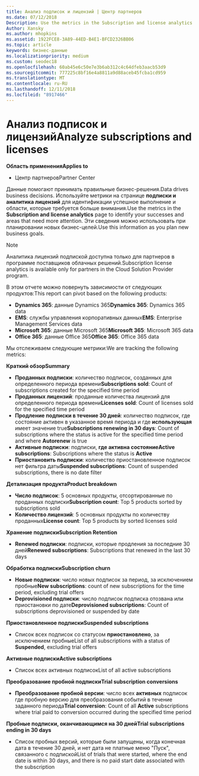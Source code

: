 ```yaml
---
title: Анализ подписок и лицензий | Центр партнеров
ms.date: 07/12/2018
Description: Use the metrics in the Subscription and license analytics page to identify your successes and areas that need more attention.
Author: Xansky
ms.author: mhopkins
ms.assetid: 1922FCE8-3A89-44ED-B4E1-BFCD2326BB06
ms.topic: article
keywords: бизнес-данные
ms.localizationpriority: medium
ms.custom: seodec18
ms.openlocfilehash: 60ab45e6c50e7e3b6ab312c4c64dfeb3aacb53d9
ms.sourcegitcommit: 777225c8bf16e4a8811a9d88aceb45fcba1cd959
ms.translationtype: MT
ms.contentlocale: ru-RU
ms.lasthandoff: 12/11/2018
ms.locfileid: "8917466"
---
```

# <a name="analyze-subscriptions-and-licenses"></a><span data-ttu-id="d9594-103">Анализ подписок и лицензий</span><span class="sxs-lookup"><span data-stu-id="d9594-103">Analyze subscriptions and licenses</span></span> 

**<span data-ttu-id="d9594-104">Область применения</span><span class="sxs-lookup"><span data-stu-id="d9594-104">Applies to</span></span>**

- <span data-ttu-id="d9594-105">Центр партнеров</span><span class="sxs-lookup"><span data-stu-id="d9594-105">Partner Center</span></span>

<span data-ttu-id="d9594-106">Данные помогают принимать правильные бизнес-решения.</span><span class="sxs-lookup"><span data-stu-id="d9594-106">Data drives business decisions.</span></span> <span data-ttu-id="d9594-107">Используйте метрики на странице **подписки и аналитика лицензий** для идентификации успешное выполнение и области, которые требуется больше внимания.</span><span class="sxs-lookup"><span data-stu-id="d9594-107">Use the metrics in the **Subscription and license analytics** page to identify your successes and areas that need more attention.</span></span> <span data-ttu-id="d9594-108">Эти сведения можно использовать при планировании новых бизнес-целей.</span><span class="sxs-lookup"><span data-stu-id="d9594-108">Use this information as you plan new business goals.</span></span>

> [!NOTE]
> <span data-ttu-id="d9594-109">Аналитика лицензий подпиской доступна только для партнеров в программе поставщиков облачных решений.</span><span class="sxs-lookup"><span data-stu-id="d9594-109">Subscription license analytics is available only for partners in the Cloud Solution Provider program.</span></span>


<span data-ttu-id="d9594-110">В этом отчете можно повернуть зависимости от следующих продуктов:</span><span class="sxs-lookup"><span data-stu-id="d9594-110">This report can pivot based on the following products:</span></span>

 - <span data-ttu-id="d9594-111">**Dynamics 365**: данные Dynamics 365</span><span class="sxs-lookup"><span data-stu-id="d9594-111">**Dynamics 365**: Dynamics 365 data</span></span>  
 - <span data-ttu-id="d9594-112">**EMS**: службы управления корпоративных данных</span><span class="sxs-lookup"><span data-stu-id="d9594-112">**EMS**: Enterprise Management Services data</span></span>  
 - <span data-ttu-id="d9594-113">**Microsoft 365**: данные Microsoft 365</span><span class="sxs-lookup"><span data-stu-id="d9594-113">**Microsoft 365**: Microsoft 365 data</span></span>  
 - <span data-ttu-id="d9594-114">**Office 365**: данные Office 365</span><span class="sxs-lookup"><span data-stu-id="d9594-114">**Office 365**: Office 365 data</span></span>  


<span data-ttu-id="d9594-115">Мы отслеживаем следующие метрики:</span><span class="sxs-lookup"><span data-stu-id="d9594-115">We are tracking the following metrics:</span></span>

**<span data-ttu-id="d9594-116">Краткий обзор</span><span class="sxs-lookup"><span data-stu-id="d9594-116">Summary</span></span>**  
 - <span data-ttu-id="d9594-117">**Проданных подписки**: количество подписок, созданных для определенного периода времени</span><span class="sxs-lookup"><span data-stu-id="d9594-117">**Subscriptions sold**: Count of subscriptions created for the specified time period</span></span>  
 - <span data-ttu-id="d9594-118">**Проданных лицензий**: проданные количества лицензий для определенного периода времени</span><span class="sxs-lookup"><span data-stu-id="d9594-118">**Licenses sold**: Count of licenses sold for the specified time period</span></span>   
 - <span data-ttu-id="d9594-119">**Продление подписки в течение 30 дней**: количество подписок, где состояние активен в указанное время периода и где **использующая** имеет значение true</span><span class="sxs-lookup"><span data-stu-id="d9594-119">**Subscriptions renewing in 30 days**: Count of subscriptions where the status is active for the specified time period and where **Autorenew** is true</span></span>
 - <span data-ttu-id="d9594-120">**Активные подписки**: подписки, **где активна состояние**</span><span class="sxs-lookup"><span data-stu-id="d9594-120">**Active subscriptions**: Subscriptions where the status is **Active**</span></span>  
 - <span data-ttu-id="d9594-121">**Приостановить подписки**: количество приостановленное подписок нет фильтра даты</span><span class="sxs-lookup"><span data-stu-id="d9594-121">**Suspended subscriptions**: Count of suspended subscriptions, there is no date filter</span></span>  

**<span data-ttu-id="d9594-122">Детализация продукта</span><span class="sxs-lookup"><span data-stu-id="d9594-122">Product breakdown</span></span>**  
 - <span data-ttu-id="d9594-123">**Число подписок**: 5 основных продукты, отсортированные по проданных подписки</span><span class="sxs-lookup"><span data-stu-id="d9594-123">**Subscription count**: Top 5 products sorted by subscriptions sold</span></span>  
 - <span data-ttu-id="d9594-124">**Количество лицензий**: 5 основных продукты по количеству проданных</span><span class="sxs-lookup"><span data-stu-id="d9594-124">**License count**: Top 5 products by sorted licenses sold</span></span>

**<span data-ttu-id="d9594-125">Хранение подписки</span><span class="sxs-lookup"><span data-stu-id="d9594-125">Subscription Retention</span></span>**
 - <span data-ttu-id="d9594-126">**Renewed подписки**: подписки, которые продления за последние 30 дней</span><span class="sxs-lookup"><span data-stu-id="d9594-126">**Renewed subscriptions**: Subscriptions that renewed in the last 30 days</span></span>  

**<span data-ttu-id="d9594-127">Обработка подписки</span><span class="sxs-lookup"><span data-stu-id="d9594-127">Subscription churn</span></span>**  
 - <span data-ttu-id="d9594-128">**Новые подписки**: число новых подписок за период, за исключением пробные</span><span class="sxs-lookup"><span data-stu-id="d9594-128">**New subscriptions**: count of new subscriptions for the time period, excluding trial offers</span></span>  
 - <span data-ttu-id="d9594-129">**Deprovisioned подписки**: число подписок подписка отозвана или приостановки по дате</span><span class="sxs-lookup"><span data-stu-id="d9594-129">**Deprovisioned subscriptions**: Count of subscriptions deprovisioned or suspended by date</span></span>  

**<span data-ttu-id="d9594-130">Приостановленное подписки</span><span class="sxs-lookup"><span data-stu-id="d9594-130">Suspended subscriptions</span></span>**  
 - <span data-ttu-id="d9594-131">Список всех подписок со статусом **приостановлено**, за исключением пробные</span><span class="sxs-lookup"><span data-stu-id="d9594-131">List of all subscriptions with a status of **Suspended**, excluding trial offers</span></span>  
  
**<span data-ttu-id="d9594-132">Активные подписки</span><span class="sxs-lookup"><span data-stu-id="d9594-132">Active subscriptions</span></span>**
 - <span data-ttu-id="d9594-133">Список всех активных подписок</span><span class="sxs-lookup"><span data-stu-id="d9594-133">List of all active subscriptions</span></span>  

**<span data-ttu-id="d9594-134">Преобразование пробной подписки</span><span class="sxs-lookup"><span data-stu-id="d9594-134">Trial subscription conversions</span></span>**  
 - <span data-ttu-id="d9594-135">**Преобразование пробной версии**: число всех **активных** подписок где пробную версию для преобразования событий в течение заданного периода</span><span class="sxs-lookup"><span data-stu-id="d9594-135">**Trial conversion**: Count of all **Active** subscriptions where trial paid to conversion occurred during the specified time period</span></span>  

**<span data-ttu-id="d9594-136">Пробные подписки, оканчивающимся на 30 дней</span><span class="sxs-lookup"><span data-stu-id="d9594-136">Trial subscriptions ending in 30 days</span></span>**  
 - <span data-ttu-id="d9594-137">Список пробных версий, которые были запущены, когда конечная дата в течение 30 дней, и нет дата не платные меню "Пуск", связанного с подпиской</span><span class="sxs-lookup"><span data-stu-id="d9594-137">List of trials that were started, where the end date is within 30 days, and there is no paid start date associated with the subscription</span></span>  

  